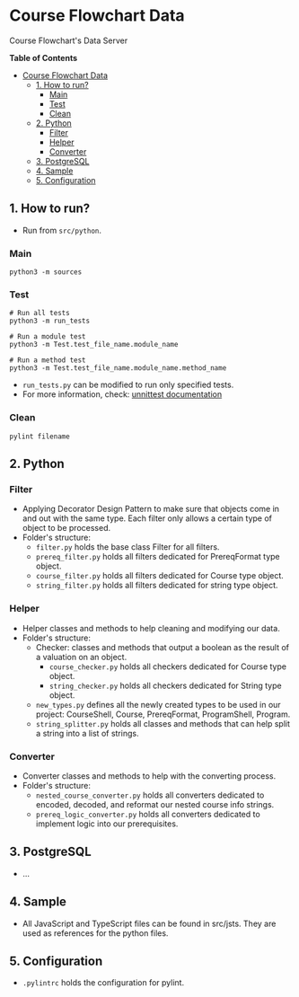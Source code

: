 # Course Flowchart Data
Course Flowchart's Data Server

__Table of Contents__
- [Course Flowchart Data](#course-flowchart-data)
  - [1. How to run?](#1-how-to-run)
    - [Main](#main)
    - [Test](#test)
    - [Clean](#clean)
  - [2. Python](#2-python)
    - [Filter](#filter)
    - [Helper](#helper)
    - [Converter](#converter)
  - [3. PostgreSQL](#3-postgresql)
  - [4. Sample](#4-sample)
  - [5. Configuration](#5-configuration)

## 1. How to run?
- Run from `src/python`.

### Main
    python3 -m sources

### Test
    # Run all tests
    python3 -m run_tests

    # Run a module test
    python3 -m Test.test_file_name.module_name

    # Run a method test
    python3 -m Test.test_file_name.module_name.method_name

- `run_tests.py` can be modified to run only specified tests.
- For more information, check: [unnittest documentation](https://docs.python.org/3/library/unittest.html)

### Clean
    pylint filename

## 2. Python

### Filter
- Applying Decorator Design Pattern to make sure that objects come in and out with the same type. Each filter only allows a certain type of object to be processed.
- Folder's structure:
    + `filter.py` holds the base class Filter for all filters.
    + `prereq_filter.py` holds all filters dedicated for PrereqFormat type object.
    + `course_filter.py` holds all filters dedicated for Course type object.
    + `string_filter.py` holds all filters dedicated for string type object.

### Helper
- Helper classes and methods to help cleaning and modifying our data.
- Folder's structure:
    + Checker: classes and methods that output a boolean as the result of a valuation on an object.
        + `course_checker.py` holds all checkers dedicated for Course type object.
        + `string_checker.py` holds all checkers dedicated for String type object.
    + `new_types.py` defines all the newly created types to be used in our project: CourseShell, Course, PrereqFormat, ProgramShell, Program.
    + `string_splitter.py` holds all classes and methods that can help split a string into a list of strings.

### Converter
- Converter classes and methods to help with the converting process.
- Folder's structure:
    + `nested_course_converter.py` holds all converters dedicated to encoded, decoded, and reformat our nested course info strings.
    + `prereq_logic_converter.py` holds all converters dedicated to implement logic into our prerequisites.

## 3. PostgreSQL
- ...
  
## 4. Sample
- All JavaScript and TypeScript files can be found in src/jsts. They are used as references for the python files.

## 5. Configuration
- `.pylintrc` holds the configuration for pylint.
